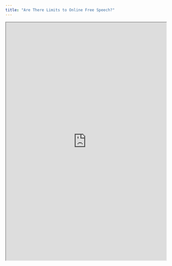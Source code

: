 ```yaml
---
title: "Are There Limits to Online Free Speech?"
---
```




<iframe height="750" width="100%" src="https://ewelton.github.io/ktest/wiki.html#Are%20There%20Limits%20to%20Online%20Free%20Speech?"></iframe>
